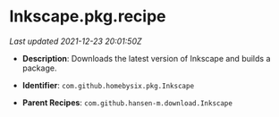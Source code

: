 # Inkscape.pkg.recipe

_Last updated 2021-12-23 20:01:50Z_

- **Description**: Downloads the latest version of Inkscape and builds a package.

- **Identifier**: `com.github.homebysix.pkg.Inkscape`

- **Parent Recipes**: `com.github.hansen-m.download.Inkscape`
